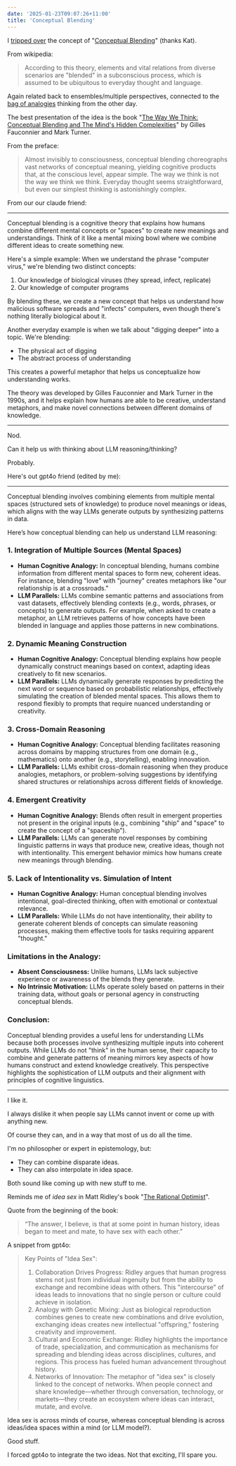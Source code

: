 ```yaml
---
date: '2025-01-23T09:07:26+11:00'
title: 'Conceptual Blending'
---
```


I [tripped over](https://x.com/poetengineer__/status/1882164884227736012) the concept of "[Conceptual Blending](https://en.wikipedia.org/wiki/Conceptual_blending)" (thanks Kat).

From wikipedia:

> According to this theory, elements and vital relations from diverse scenarios are "blended" in a subconscious process, which is assumed to be ubiquitous to everyday thought and language.

Again related back to ensembles/multiple perspectives, connected to the [bag of analogies](/blog/posts/abstraction-and-analogies/) thinking from the other day.

The best presentation of the idea is the book "[The Way We Think: Conceptual Blending and The Mind's Hidden Complexities](https://www.goodreads.com/book/show/799328.The_Way_We_Think)" by Gilles Fauconnier and Mark Turner.

From the preface:

> Almost invisibly to consciousness, conceptual blending choreographs vast networks of conceptual meaning, yielding cognitive products that, at the conscious level, appear simple. The way we think is not the way we think we think. Everyday thought seems straightforward, but even our simplest thinking is astonishingly complex.

From our our claude friend:

---

Conceptual blending is a cognitive theory that explains how humans combine different mental concepts or "spaces" to create new meanings and understandings. Think of it like a mental mixing bowl where we combine different ideas to create something new.

Here's a simple example: When we understand the phrase "computer virus," we're blending two distinct concepts:
1. Our knowledge of biological viruses (they spread, infect, replicate)
2. Our knowledge of computer programs

By blending these, we create a new concept that helps us understand how malicious software spreads and "infects" computers, even though there's nothing literally biological about it.

Another everyday example is when we talk about "digging deeper" into a topic. We're blending:
- The physical act of digging
- The abstract process of understanding

This creates a powerful metaphor that helps us conceptualize how understanding works.

The theory was developed by Gilles Fauconnier and Mark Turner in the 1990s, and it helps explain how humans are able to be creative, understand metaphors, and make novel connections between different domains of knowledge.

---

Nod.

Can it help us with thinking about LLM reasoning/thinking?

Probably.

Here's out gpt4o friend (edited by me):

---
Conceptual blending involves combining elements from multiple mental spaces (structured sets of knowledge) to produce novel meanings or ideas, which aligns with the way LLMs generate outputs by synthesizing patterns in data.

Here’s how conceptual blending can help us understand LLM reasoning:

### 1. **Integration of Multiple Sources (Mental Spaces)**
   - **Human Cognitive Analogy:** In conceptual blending, humans combine information from different mental spaces to form new, coherent ideas. For instance, blending "love" with "journey" creates metaphors like "our relationship is at a crossroads."
   - **LLM Parallels:** LLMs combine semantic patterns and associations from vast datasets, effectively blending contexts (e.g., words, phrases, or concepts) to generate outputs. For example, when asked to create a metaphor, an LLM retrieves patterns of how concepts have been blended in language and applies those patterns in new combinations.

### 2. **Dynamic Meaning Construction**
   - **Human Cognitive Analogy:** Conceptual blending explains how people dynamically construct meanings based on context, adapting ideas creatively to fit new scenarios.
   - **LLM Parallels:** LLMs dynamically generate responses by predicting the next word or sequence based on probabilistic relationships, effectively simulating the creation of blended mental spaces. This allows them to respond flexibly to prompts that require nuanced understanding or creativity.

### 3. **Cross-Domain Reasoning**
   - **Human Cognitive Analogy:** Conceptual blending facilitates reasoning across domains by mapping structures from one domain (e.g., mathematics) onto another (e.g., storytelling), enabling innovation.
   - **LLM Parallels:** LLMs exhibit cross-domain reasoning when they produce analogies, metaphors, or problem-solving suggestions by identifying shared structures or relationships across different fields of knowledge.

### 4. **Emergent Creativity**
   - **Human Cognitive Analogy:** Blends often result in emergent properties not present in the original inputs (e.g., combining "ship" and "space" to create the concept of a "spaceship").
   - **LLM Parallels:** LLMs can generate novel responses by combining linguistic patterns in ways that produce new, creative ideas, though not with intentionality. This emergent behavior mimics how humans create new meanings through blending.

### 5. **Lack of Intentionality vs. Simulation of Intent**
   - **Human Cognitive Analogy:** Human conceptual blending involves intentional, goal-directed thinking, often with emotional or contextual relevance.
   - **LLM Parallels:** While LLMs do not have intentionality, their ability to generate coherent blends of concepts can simulate reasoning processes, making them effective tools for tasks requiring apparent "thought."

### Limitations in the Analogy:
- **Absent Consciousness:** Unlike humans, LLMs lack subjective experience or awareness of the blends they generate.
- **No Intrinsic Motivation:** LLMs operate solely based on patterns in their training data, without goals or personal agency in constructing conceptual blends.

### Conclusion:
Conceptual blending provides a useful lens for understanding LLMs because both processes involve synthesizing multiple inputs into coherent outputs. While LLMs do not "think" in the human sense, their capacity to combine and generate patterns of meaning mirrors key aspects of how humans construct and extend knowledge creatively. This perspective highlights the sophistication of LLM outputs and their alignment with principles of cognitive linguistics.

---

I like it.

I always dislike it when people say LLMs cannot invent or come up with anything new.

Of course they can, and in a way that most of us do all the time.

I'm no philosopher or expert in epistemology, but:

* They can combine disparate ideas.
* They can also interpolate in idea space.

Both sound like coming up with new stuff to me.

Reminds me of _idea sex_ in Matt Ridley's book "[The Rational Optimist](https://www.goodreads.com/book/show/7776209-the-rational-optimist)".

Quote from the beginning of the book:

> “The answer, I believe, is that at some point in human history, ideas began to meet and mate, to have sex with each other.”

A snippet from gpt4o:

> Key Points of "Idea Sex":
> 1. Collaboration Drives Progress: Ridley argues that human progress stems not just from individual ingenuity but from the ability to exchange and recombine ideas with others. This "intercourse" of ideas leads to innovations that no single person or culture could achieve in isolation.
> 2. Analogy with Genetic Mixing: Just as biological reproduction combines genes to create new combinations and drive evolution, exchanging ideas creates new intellectual "offspring," fostering creativity and improvement.
> 3. Cultural and Economic Exchange: Ridley highlights the importance of trade, specialization, and communication as mechanisms for spreading and blending ideas across disciplines, cultures, and regions. This process has fueled human advancement throughout history.
> 4. Networks of Innovation: The metaphor of "idea sex" is closely linked to the concept of networks. When people connect and share knowledge—whether through conversation, technology, or markets—they create an ecosystem where ideas can interact, mutate, and evolve.

Idea sex is across minds of course, whereas conceptual blending is across ideas/idea spaces within a mind (or LLM model?).

Good stuff.

I forced gpt4o to integrate the two ideas. Not that exciting, I'll spare you.
